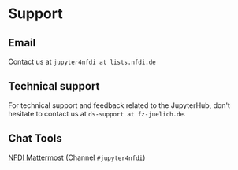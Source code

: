 # Support

## Email
Contact us at `jupyter4nfdi at lists.nfdi.de`

## Technical support
For technical support and feedback related to the JupyterHub, don't hesitate to contact us at `ds-support at fz-juelich.de`.  

## Chat Tools
[NFDI Mattermost](https://all-chat.nfdi.de) (Channel `#jupyter4nfdi`)